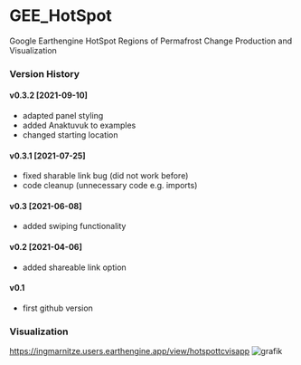 # GEE_HotSpot
Google Earthengine HotSpot Regions of Permafrost Change Production and Visualization

### Version History
#### v0.3.2 [2021-09-10]
* adapted panel styling
* added Anaktuvuk to examples
* changed starting location
#### v0.3.1 [2021-07-25]
* fixed sharable link bug (did not work before)
* code cleanup (unnecessary code e.g. imports)
#### v0.3 [2021-06-08]
* added swiping functionality
#### v0.2 [2021-04-06]
* added shareable link option
#### v0.1
* first github version

### Visualization
https://ingmarnitze.users.earthengine.app/view/hotspottcvisapp
![grafik](https://user-images.githubusercontent.com/4864803/121183468-62837800-c864-11eb-8512-43567a18600b.png)

